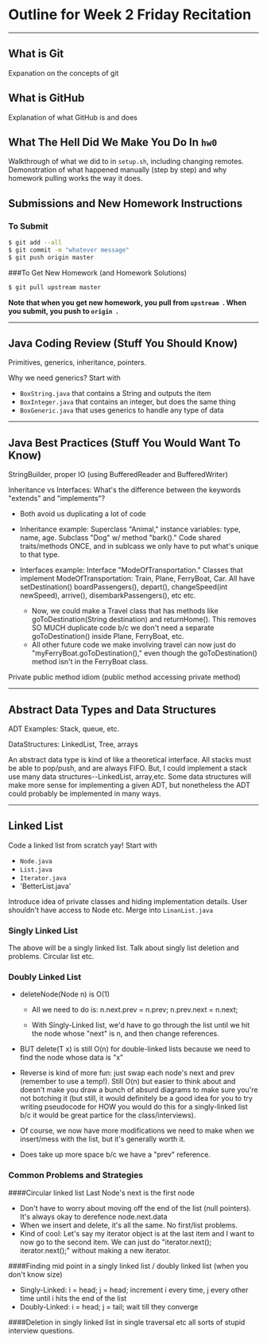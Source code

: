 # Outline for Week 2 Friday Recitation
***
## What is Git

Expanation on the concepts of git

## What is GitHub

Explanation of what GitHub is and does


## What The Hell Did We Make You Do In `hw0`
Walkthrough of what we did to in `setup.sh`, including changing remotes. Demonstration of what happened manually (step by step) and why homework pulling works the way it does.

## Submissions and New Homework Instructions

### To Submit
```bash
$ git add --all
$ git commit -m "whatever message"
$ git push origin master
```

###To Get New Homework (and Homework Solutions)
 ```bash
$ git pull upstream master
 ```

**Note that when you get new homework, you pull from  `upstream `. When you submit, you push to  `origin `.**

***

## Java Coding Review (Stuff You Should Know)

Primitives, generics, inheritance, pointers.

Why we need generics? Start with

- `BoxString.java` that contains a String and outputs the item
- `BoxInteger.java` that contains an integer, but does the same thing
- `BoxGeneric.java` that uses generics to handle any type of data

***

## Java Best Practices (Stuff You Would Want To Know)

StringBuilder, proper IO (using BufferedReader and BufferedWriter)

Inheritance vs Interfaces: What's the difference between the keywords "extends" and "implements"?
* Both avoid us duplicating a lot of code
* Inheritance example: Superclass "Animal," instance variables: type, name, age. Subclass "Dog" w/ method "bark()." Code shared traits/methods ONCE, and in sublcass we only have to put what's unique to that type.

* Interfaces example: Interface "ModeOfTransportation." Classes that implement ModeOfTransportation: Train, Plane, FerryBoat, Car. All have setDestination() boardPassengers(), depart(), changeSpeed(int newSpeed), arrive(), disembarkPassengers(), etc etc.
  * Now, we could make a Travel class that has methods like goToDestination(String destination) and returnHome(). This removes SO MUCH duplicate code b/c we don't need a separate goToDestination() inside Plane, FerryBoat, etc.
  * All other future code we make involving travel can now just do "myFerryBoat.goToDestination()," even though the goToDestination() method isn't in the FerryBoat class.


Private public method idiom (public method accessing private method)

***

## Abstract Data Types and Data Structures

ADT Examples: Stack, queue, etc.

DataStructures: LinkedList, Tree, arrays

An abstract data type is kind of like a theoretical interface. All stacks must be able to pop/push, and are always FIFO. But, I could implement a stack use many data structures--LinkedList, array,etc. Some data structures will make more sense for implementing a given ADT, but nonetheless the ADT could probably be implemented in many ways.

***

## Linked List

Code a linked list from scratch yay! Start with

- `Node.java`
- `List.java`
- `Iterator.java`
- 'BetterList.java'

Introduce idea of private classes and hiding implementation details. User shouldn't have access to Node etc. Merge into `LinanList.java`

### Singly Linked List

The above will be a singly linked list. Talk about singly list deletion and problems. Circular list etc.

### Doubly Linked List

* deleteNode(Node n) is O(1)
  * All we need to do is:
    n.next.prev = n.prev;
    n.prev.next = n.next; 

  * With Singly-Linked list, we'd have to go through the list until we hit the node whose "next" is n, and then change references.

* BUT delete(T x) is still O(n) for double-linked lists because we need to find the node whose data is "x"

* Reverse is kind of more fun: just swap each node's next and prev (remember to use a temp!). Still O(n) but easier to think about and doesn't make you draw a bunch of absurd diagrams to make sure you're not botching it (but still, it would definitely be a good idea for you to try writing pseudocode for HOW you would do this for a singly-linked list b/c it would be great partice for the class/interviews).

* Of course, we now have more modifications we need to make when we insert/mess with the list, but it's generally worth it.

* Does take up more space b/c we have a "prev" reference.

### Common Problems and Strategies

####Circular linked list
Last Node's next is the first node
* Don't have to worry about moving off the end of the list (null pointers). It's always okay to derefence node.next.data 
* When we insert and delete, it's all the same. No first/list problems.
* Kind of cool: Let's say my iterator object is at the last item and I want to now go to the second item. We can just do "iterator.next(); iterator.next();" without making a new iterator.


####Finding mid point in a singly linked list / doubly linked list (when you don't know size)
* Singly-Linked: i = head; j = head; increment i every time, j every other time until i hits the end of the list
* Doubly-Linked: i = head; j = tail; wait till they converge

####Deletion in singly linked list in single traversal etc all sorts of stupid interview questions.
